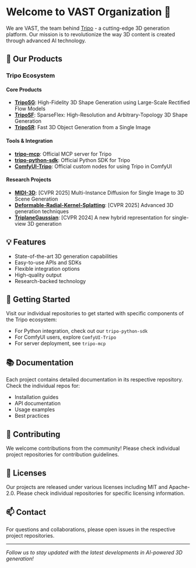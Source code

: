 # Welcome to VAST Organization 👋

We are VAST, the team behind [Tripo](https://www.tripo3d.ai) - a cutting-edge 3D generation platform. Our mission is to revolutionize the way 3D content is created through advanced AI technology.

## 🌟 Our Products

### Tripo Ecosystem

#### Core Products
- **[TripoSG](https://github.com/VAST-AI-Research/TripoSG)**: High-Fidelity 3D Shape Generation using Large-Scale Rectified Flow Models
- **[TripoSF](https://github.com/VAST-AI-Research/TripoSF)**: SparseFlex: High-Resolution and Arbitrary-Topology 3D Shape Generation
- **[TripoSR](https://github.com/VAST-AI-Research/TripoSR)**: Fast 3D Object Generation from a Single Image

#### Tools & Integration
- **[tripo-mcp](https://github.com/VAST-AI-Research/tripo-mcp)**: Official MCP server for Tripo
- **[tripo-python-sdk](https://github.com/VAST-AI-Research/tripo-python-sdk)**: Official Python SDK for Tripo
- **[ComfyUI-Tripo](https://github.com/VAST-AI-Research/ComfyUI-Tripo)**: Official custom nodes for using Tripo in ComfyUI

#### Research Projects
- **[MIDI-3D](https://github.com/VAST-AI-Research/MIDI-3D)**: [CVPR 2025] Multi-Instance Diffusion for Single Image to 3D Scene Generation
- **[Deformable-Radial-Kernel-Splatting](https://github.com/VAST-AI-Research/Deformable-Radial-Kernel-Splatting)**: [CVPR 2025] Advanced 3D generation techniques
- **[TriplaneGaussian](https://github.com/VAST-AI-Research/TriplaneGaussian)**:  [CVPR 2024] A new hybrid representation for single-view 3D generation

## 💡 Features

- State-of-the-art 3D generation capabilities
- Easy-to-use APIs and SDKs
- Flexible integration options
- High-quality output
- Research-backed technology

## 🚀 Getting Started

Visit our individual repositories to get started with specific components of the Tripo ecosystem:
- For Python integration, check out our `tripo-python-sdk`
- For ComfyUI users, explore `ComfyUI-Tripo`
- For server deployment, see `tripo-mcp`

## 📚 Documentation

Each project contains detailed documentation in its respective repository. Check the individual repos for:
- Installation guides
- API documentation
- Usage examples
- Best practices

## 🤝 Contributing

We welcome contributions from the community! Please check individual project repositories for contribution guidelines.

## 📄 Licenses

Our projects are released under various licenses including MIT and Apache-2.0. Please check individual repositories for specific licensing information.

## 📫 Contact

For questions and collaborations, please open issues in the respective project repositories.

---

*Follow us to stay updated with the latest developments in AI-powered 3D generation!*
